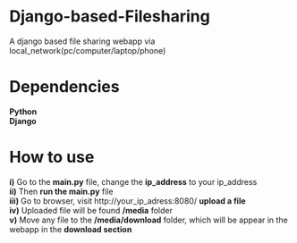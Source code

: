 # Django-based-Filesharing

A django based file sharing webapp via local_network(pc/computer/laptop/phone)


# Dependencies
<b> Python</b><br/>
<b> Django </b>

# How to use

<b>i)</b>  Go to the <b>main.py</b> file, change the <b>ip_address</b> to your ip_address <br/>
<b>ii)</b> Then <b>run the main.py</b> file<br/>
<b>iii)</b> Go to browser, visit http://your_ip_adress:8080/ <b>upload a file</b><br/>
<b>iv)</b> Uploaded file will be found <b>/media</b> folder<br/>
<b>v)</b> Move any file to the <b>/media/download</b> folder, which will be appear in the webapp in the <b>download section</b><br/>
